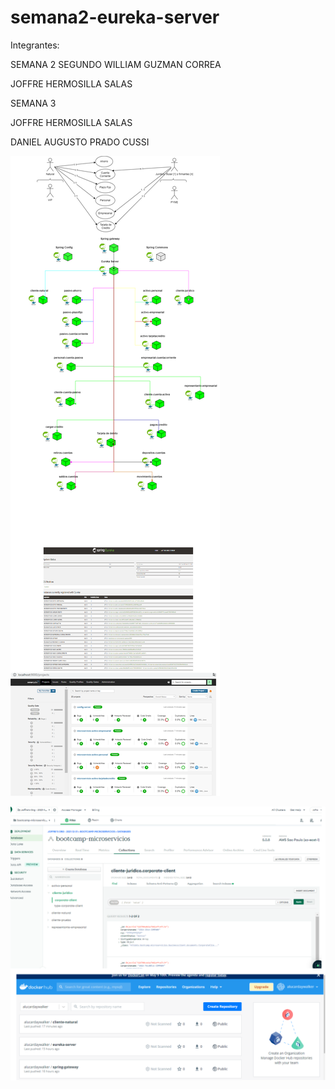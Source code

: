# semana2-eureka-server

Integrantes:

SEMANA 2
SEGUNDO WILLIAM GUZMAN CORREA

JOFFRE HERMOSILLA SALAS


SEMANA 3

JOFFRE HERMOSILLA SALAS

DANIEL AUGUSTO PRADO CUSSI


![ScreenShot](https://github.com/joffrehermosilla/semana2/blob/master/Diagrama%20de%20Microservicios%20solucion%20semana2.drawio.png) 




![ScreenShot](https://github.com/joffrehermosilla/semana2/blob/master/continuacion%20de%20entregables.drawio.png) 
